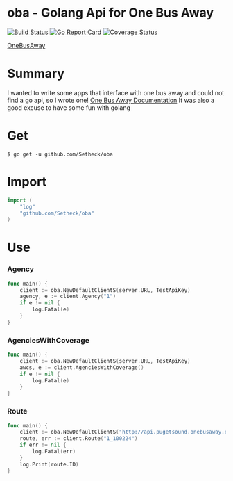 # oba - Golang Api for One Bus Away
[![Build Status](https://travis-ci.org/Setheck/oba.svg?branch=master)](https://travis-ci.org/Setheck/oba) [![Go Report Card](https://goreportcard.com/badge/github.com/setheck/oba)](https://goreportcard.com/report/github.com/setheck/oba) [![Coverage Status](https://coveralls.io/repos/github/Setheck/oba/badge.svg?branch=master)](https://coveralls.io/github/Setheck/oba?branch=master)

[OneBusAway](https://onebusaway.org/)
# Summary
I wanted to write some apps that interface with one bus away and could not find a go api, so I wrote one!
[One Bus Away Documentation](http://developer.onebusaway.org/modules/onebusaway-application-modules/current/api/where/index.html)
It was also a good excuse to have some fun with golang

# Get 
```
$ go get -u github.com/Setheck/oba
```

# Import
``` go
import (
    "log"
    "github.com/Setheck/oba"
)
```

# Use
### Agency
```go
func main() {
    client := oba.NewDefaultClientS(server.URL, TestApiKey)
    agency, e := client.Agency("1")
    if e != nil {
        log.Fatal(e)
    }
}
```
### AgenciesWithCoverage
```go
func main() {
    client := oba.NewDefaultClientS(server.URL, TestApiKey)
    awcs, e := client.AgenciesWithCoverage()
    if e != nil {
        log.Fatal(e)
    }
}
```
### Route
```go
func main() {
    client := oba.NewDefaultClientS("http://api.pugetsound.onebusaway.org/api/where/", "TEST")
    route, err := client.Route("1_100224")
    if err != nil {
        log.Fatal(err)
    }
    log.Print(route.ID)
}
```